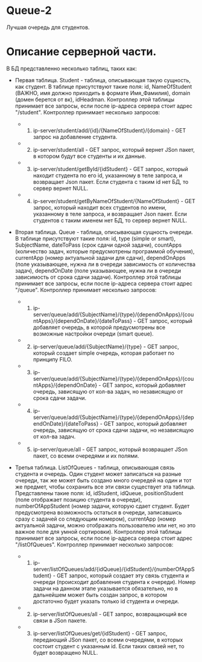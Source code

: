 # Queue-2
Лучшая очередь для студентов.

# Описание серверной части.
В БД представленно несколько таблиц, таких как:

+ Первая таблица. Student - таблица, описывающая такую сущность, как студент. В таблице присутствуют такие поля: id, NameOfStudent (ВАЖНО, имя должно приходить в формате Имя_Фамилия), domain (домен берется от вк), idHeadman. Контроллер этой таблицы принимает все запросы, если после ip-адреса сервера стоит адрес "/student". Контроллер принимает несколько запросов:
    + 1. ip-server/student/add/{id}/{NameOfStudent}/{domain} - GET запрос на добавление студента.
    + 2. ip-server/student/all - GET запрос, который вернет JSon пакет, в котором будут все студенты и их данные.
    + 3. ip-server/student/getById/{idStudent} - GET запрос, который находит студента по его id, указанному в теле запроса, и возвращает Json пакет. Если студента с таким id нет БД, то сервер вернет NULL.
    + 4. ip-server/student/getByNameOfStudent/{NameOfStudent} - GET запрос, который находит всех студентов по имени, указанному в теле запроса, и возвращает Json пакет. Если студентов с таким именем нет БД, то сервер вернет NULL.

+ Вторая таблица. Queue - таблица, описывающая сущность очереди. В таблице присутствуют такие поля: id, type (simple or smart), SubjectName, dateToPass (срок сдачи одной задачи), countApps (количество задач, которые предусмотрены программой обучения), currentApp (номер актуальной задачи для сдачи), dependOnApps (поле указывающее, нужна ли в очереди зависимость от количества задач), dependOnDate (поле указывающее, нужна ли в очереди зависимость от срока сдачи задачи). Контроллер этой таблицы принимает все запросы, если после ip-адреса сервера стоит адрес "/queue". Контроллер принимает несколько запросов:
    + 1. ip-server/queue/add/{SubjectName}/{type}/{dependOnApps}/{countApps}/{dependOnDate}/{dateToPass} - GET запрос, который добавляет очередь, в которой предусмотрены все возможные настройки очереди (smart queue).
    + 2. ip-server/queue/add/{SubjectName}/{type} - GET запрос, который создает simple очередь, которая работает по принципу FILO.
    + 3. ip-server/queue/add/{SubjectName}/{type}/{dependOnApps}/{countApps}/{dependOnDate} - GET запрос, который добавляет очередь, зависящую от кол-ва задач, но независящую от срока сдачи задачи.
    + 4. ip-server/queue/add/{SubjectName}/{type}/{dependOnApps}/{dependOnDate}/{dateToPass} - GET запрос, который добавляет очередь, зависящую от срока сдачи задачи, но независящую от кол-ва задач.
    + 5. ip-server/queue/all - GET запрос, который возвращает JSon пакет, со всеми очередями и их полями.

+ Третья таблица. ListOfQueues - таблица, описывающая связь студента и очередь. Один студент может записаться на разные очереди, так же может быть создано много очередей на один и тот же предмет, чтобы сохранить все эти связи существует эта таблица. Представлены такие поля: id, idStudent, idQueue, positionStudent (поле отображает позицию студента в очереди), numberOfAppStudent (номер задачи, которую сдает студент. Будет предусмотрена возможность остаться в очереди, записавшись сразу с задачей со следующим номером), currentApp (номер актуальной задачи, можно отображать пользователю или нет, но это важное поле для умной сортировки). Контроллер этой таблицы принимает все запросы, если после ip-адреса сервера стоит адрес "/listOfQueues". Контроллер принимает несколько запросов:
    + 1. ip-server/listOfQueues/add/{idQueue}/{idStudent}/{numberOfAppStudent} - GET запрос, который создает эту связь студента и очереди (происходит добавления студента к очереди). Номер задачи на данном этапе указывается обязательно, но в дальнейшем может быть создан запрос, в котором достаточно будет указать только id студента и очереди.
    + 2. ip-server/listOfQueues/all - GET запрос, возвращающий все связи в JSon пакете.
    + 3. ip-server/listOfQueues/get/{idStudent} - GET запрос, передающий JSon пакет, со всеми очередями, в которых состоит студент с указанным id. Если таких связей нет, то будет возвращено NULL.
